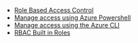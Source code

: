 * [Role Based Access Control](../articles/role-based-access-control/role-assignments-portal.md)
* [Manage access using Azure Powershell](../articles/active-directory/role-based-access-control-manage-access-powershell.md)
* [Manage access using the Azure CLI](../articles/active-directory/role-based-access-control-manage-access-azure-cli.md)
* [RBAC Built in Roles](../articles/active-directory/role-based-access-built-in-roles.md)

